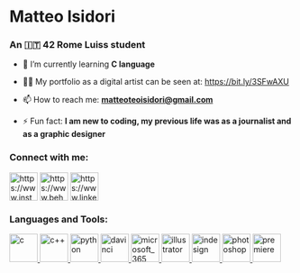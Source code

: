 <!-- ![MasterHead](https://media.licdn.com/dms/image/C4D16AQEd0VTzqhYUvQ/profile-displaybackgroundimage-shrink_350_1400/0/1606171839423?e=1683158400&v=beta&t=uVqzR_tKNaBTwaKkLExmdxSopDiToVFXic63poJQ_6U) -->

<h1 align="left">Matteo Isidori</h1>
<h3 align="left">An 🇮🇹 42 Rome Luiss student</h3>

- 🌱 I’m currently learning **C language**

- 👨‍💻 My portfolio as a digital artist can be seen at: https://bit.ly/3SFwAXU

- 📫 How to reach me: **matteoteoisidori@gmail.com**

- ⚡ Fun fact: **I am new to coding, my previous life was as a journalist and as a graphic designer**

<h3 align="left">Connect with me:</h3>
<p align="left">
<a href="https://instagram.com/cult_cobain/" target="blank"><img align="center" src="https://raw.githubusercontent.com/rahuldkjain/github-profile-readme-generator/master/src/images/icons/Social/instagram.svg" alt="https://www.instagram.com/cult_cobain/" height="50" width="50" /></a>
<a href="https://www.behance.net/matteoisidori" target="blank"><img align="center" src="https://raw.githubusercontent.com/rahuldkjain/github-profile-readme-generator/master/src/images/icons/Social/behance.svg" alt="https://www.behance.net/matteoisidori" height="50" width="50" /></a>
<a href="https://linkedin.com/in/isidori-matteo/" target="blank"><img align="center" src="https://raw.githubusercontent.com/rahuldkjain/github-profile-readme-generator/master/src/images/icons/Social/linked-in-alt.svg" alt="https://www.linkedin.com/in/isidori-matteo/" height="50" width="50" /></a>
</p>

<h3 align="left">Languages and Tools:</h3>
<p align="left">
<a href="https://www.programiz.com/c-programming" target="_blank" rel="noreferrer"> <img src="https://github.com/misidori/misidori/assets/123883959/ddb4cf56-fb0a-43f2-9502-7d5510642fb3" alt="c" width="50" height="50"/>
</a>
<a href="https://isocpp.org/" target="_blank" rel="noreferrer"> <img src="https://github.com/misidori/misidori/assets/123883959/930c1a6f-e7aa-455c-a7b3-1ff782633005" alt="c++" width="50" height="50"/>
</a>  
<a href="https://www.python.org/" target="_blank" rel="noreferrer"> <img src="https://github.com/misidori/misidori/assets/123883959/e6806879-73e9-4080-92e6-0e2ca5213955" alt="python" width="50" height="50"/>
</a>
<a href="https://www.blackmagicdesign.com/products/davinciresolve" target="_blank" rel="noreferrer"> <img src="https://upload.wikimedia.org/wikipedia/commons/9/90/DaVinci_Resolve_17_logo.svg" alt="davinci" width="50" height="50"/>
</a>
<a href="https://www.microsoft.com/it-it/microsoft-365?rtc=1" target="_blank" rel="noreferrer"> <img src="https://cdn.worldvectorlogo.com/logos/office-2.svg" alt="microsoft_365" width="50" height="50"/>
</a>
<a href="https://www.adobe.com/it/products/illustrator.html?gclid=CjwKCAiAr4GgBhBFEiwAgwORrdjHqf0ySfe93OkzxRBinnIPtAPbLOr2WSzSZTznTmSpHqayw53OZBoChy4QAvD_BwE&mv=search&mv=search&sdid=KCJMVLF6&ef_id=CjwKCAiAr4GgBhBFEiwAgwORrdjHqf0ySfe93OkzxRBinnIPtAPbLOr2WSzSZTznTmSpHqayw53OZBoChy4QAvD_BwE:G:s&s_kwcid=AL!3085!3!595517829761!e!!g!!adobe%20illustrator!1478761148!58366715478" target="_blank" rel="noreferrer"> <img src="https://cdn.worldvectorlogo.com/logos/adobe-illustrator-cc-icon.svg" alt="illustrator" width="50" height="50"/> 
</a>
<a href="https://www.adobe.com/it/products/indesign/landpb.html?gclid=CjwKCAiAr4GgBhBFEiwAgwORrRynszZpmnDTsx5Z35Cr812iu3qmXSIjN8vcyk3rfj2BUFfudozYHBoCe2gQAvD_BwE&mv=search&mv=search&sdid=LCDWTLJX&ef_id=CjwKCAiAr4GgBhBFEiwAgwORrRynszZpmnDTsx5Z35Cr812iu3qmXSIjN8vcyk3rfj2BUFfudozYHBoCe2gQAvD_BwE:G:s&s_kwcid=AL!3085!3!595452222955!e!!g!!adobe%20indesign!1457479130!59242734640"> <img src="https://cdn.worldvectorlogo.com/logos/adobe-indesign-cc-icon.svg" alt="indesign" width="50" height="50"/> 
</a>
<a href="https://www.adobe.com/it/products/photoshop/landpb.html?gclid=CjwKCAiAr4GgBhBFEiwAgwORrWdZGzk4ewrQV3M20bHdOM3MkufOVkHbyY1AMnUwO5Emv4no_lMrixoCfpMQAvD_BwE&mv=search&mv=search&sdid=LZ32SYVR&ef_id=CjwKCAiAr4GgBhBFEiwAgwORrWdZGzk4ewrQV3M20bHdOM3MkufOVkHbyY1AMnUwO5Emv4no_lMrixoCfpMQAvD_BwE:G:s&s_kwcid=AL!3085!3!441910900757!e!!g!!adobe%20photoshop!1457478956!59242745680" target="_blank" rel="noreferrer"> <img src="https://cdn.worldvectorlogo.com/logos/adobe-photoshop-2.svg" alt="photoshop" width="50" height="50"/>
</a>
<a href="https://www.adobe.com/it/products/premiere.html?gclid=CjwKCAiAr4GgBhBFEiwAgwORrRaUeSBj10-ltBhW8NeZbemsOh2LNoTLyEbsh2Bj321V_EamWLzUzxoC98IQAvD_BwE&mv=search&mv=search&sdid=LQLZT7BT&ef_id=CjwKCAiAr4GgBhBFEiwAgwORrRaUeSBj10-ltBhW8NeZbemsOh2LNoTLyEbsh2Bj321V_EamWLzUzxoC98IQAvD_BwE:G:s&s_kwcid=AL!3085!3!340617944760!e!!g!!premiere%20pro!1457479160!59242756000" target="_blank" rel="noreferrer"> <img src="https://cdn.worldvectorlogo.com/logos/premiere-pro-cc.svg" alt="premiere" width="50" height="50"/>
</a>
</p>

